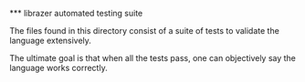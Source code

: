 *** librazer automated testing suite

The files found in this directory consist of a suite of tests to validate the language
extensively.

The ultimate goal is that when all the tests pass, one can objectively say the language works correctly.